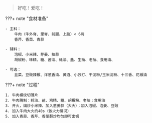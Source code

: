 > 好吃！爱吃！

???+ note "食材准备"

    - 主料：
    	牛肉（牛外脊、里脊、前腿、上脑）< 6两
    	香芹、香菜、青蒜
    
    - 辅料：
    	泡椒、小米辣、芽姜、拍蒜
    	胡椒粉、味精、糖、酱油、蚝油、盐、生抽、老抽、食用油、
    
    - 可选：
    	韭菜、豆豉辣椒、洋葱香油、黄酒、小苏打、干淀粉/玉米淀粉、十三香、花椒油

???+ note "过程"

    1. 牛肉横纹切薄片
    2. 牛肉腌制：蚝油、盐、鸡精、糖、胡椒粉、老抽；食用油
    3. 开火，煸炒小米辣、加入葱姜蒜（大火）；加入泡椒、泡姜、豆豉
    4. 加入牛肉大火约40s（依火力情况）
    5. 加入青蒜、香芹、香菜翻炒均匀即可出锅﻿